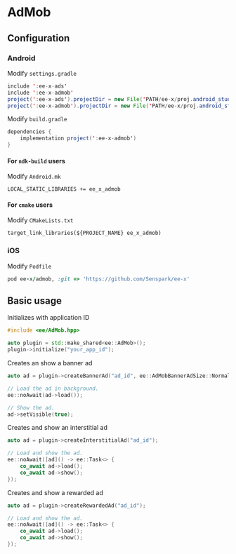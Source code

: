 # AdMob
## Configuration
### Android
Modify `settings.gradle`
```java
include ':ee-x-ads'
include ':ee-x-admob'
project(':ee-x-ads').projectDir = new File('PATH/ee-x/proj.android_studio/ee-x-ads')
project(':ee-x-admob').projectDir = new File('PATH/ee-x/proj.android_studio/ee-x-admob')
```

Modify `build.gradle`
```java
dependencies {
    implementation project(':ee-x-admob')
}
```

#### For `ndk-build` users
Modify `Android.mk`
```
LOCAL_STATIC_LIBRARIES += ee_x_admob
```

#### For `cmake` users
Modify `CMakeLists.txt`
```
target_link_libraries(${PROJECT_NAME} ee_x_admob)
```

### iOS
Modify `Podfile`
```ruby
pod ee-x/admob, :git => 'https://github.com/Senspark/ee-x'
```

## Basic usage
Initializes with application ID
```cpp
#include <ee/AdMob.hpp>

auto plugin = std::make_shared<ee::AdMob>();
plugin->initialize("your_app_id");
```

Creates an show a banner ad
```cpp
auto ad = plugin->createBannerAd("ad_id", ee::AdMobBannerAdSize::Normal);

// Load the ad in background.
ee::noAwait(ad->load());

// Show the ad.
ad->setVisible(true);
```

Creates and show an interstitial ad
```cpp
auto ad = plugin->createInterstitialAd("ad_id");

// Load and show the ad.
ee::noAwait([ad]() -> ee::Task<> {
    co_await ad->load();
    co_await ad->show();
});
```

Creates and show a rewarded ad
```cpp
auto ad = plugin->createRewardedAd("ad_id");

// Load and show the ad.
ee::noAwait([ad]() -> ee::Task<> {
    co_await ad->load();
    co_await ad->show();
});
```
